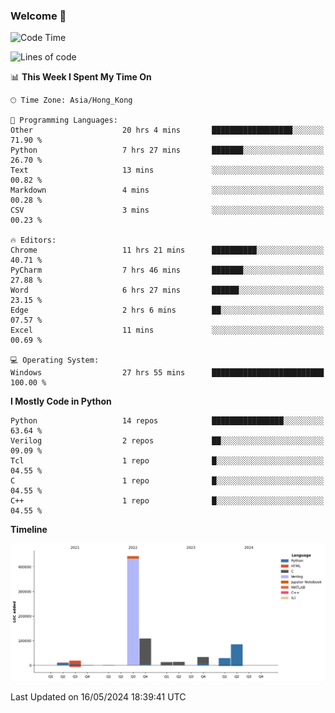 ### Welcome 👋

<!--START_SECTION:waka-->
![Code Time](http://img.shields.io/badge/Code%20Time-28%20hrs%207%20mins-blue)

![Lines of code](https://img.shields.io/badge/From%20Hello%20World%20I%27ve%20Written-756.1%20thousand%20lines%20of%20code-blue)

📊 **This Week I Spent My Time On** 

```text
🕑︎ Time Zone: Asia/Hong_Kong

💬 Programming Languages: 
Other                    20 hrs 4 mins       ██████████████████░░░░░░░   71.90 % 
Python                   7 hrs 27 mins       ███████░░░░░░░░░░░░░░░░░░   26.70 % 
Text                     13 mins             ░░░░░░░░░░░░░░░░░░░░░░░░░   00.82 % 
Markdown                 4 mins              ░░░░░░░░░░░░░░░░░░░░░░░░░   00.28 % 
CSV                      3 mins              ░░░░░░░░░░░░░░░░░░░░░░░░░   00.23 % 

🔥 Editors: 
Chrome                   11 hrs 21 mins      ██████████░░░░░░░░░░░░░░░   40.71 % 
PyCharm                  7 hrs 46 mins       ███████░░░░░░░░░░░░░░░░░░   27.88 % 
Word                     6 hrs 27 mins       ██████░░░░░░░░░░░░░░░░░░░   23.15 % 
Edge                     2 hrs 6 mins        ██░░░░░░░░░░░░░░░░░░░░░░░   07.57 % 
Excel                    11 mins             ░░░░░░░░░░░░░░░░░░░░░░░░░   00.69 % 

💻 Operating System: 
Windows                  27 hrs 55 mins      █████████████████████████   100.00 % 
```

**I Mostly Code in Python** 

```text
Python                   14 repos            ████████████████░░░░░░░░░   63.64 % 
Verilog                  2 repos             ██░░░░░░░░░░░░░░░░░░░░░░░   09.09 % 
Tcl                      1 repo              █░░░░░░░░░░░░░░░░░░░░░░░░   04.55 % 
C                        1 repo              █░░░░░░░░░░░░░░░░░░░░░░░░   04.55 % 
C++                      1 repo              █░░░░░░░░░░░░░░░░░░░░░░░░   04.55 % 
```



**Timeline**

![Lines of Code chart](https://raw.githubusercontent.com/xhj2501/xhj2501/main/assets/bar_graph.png)


 Last Updated on 16/05/2024 18:39:41 UTC
<!--END_SECTION:waka-->



